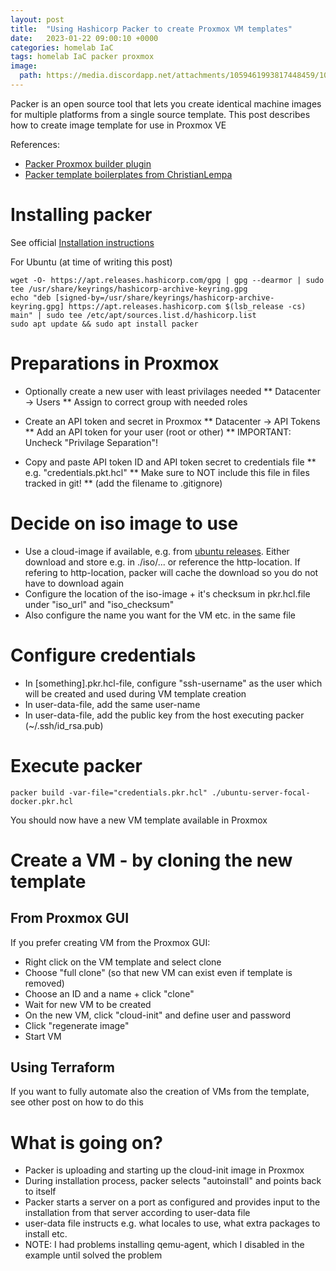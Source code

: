 ```yaml
---
layout: post
title:  "Using Hashicorp Packer to create Proxmox VM templates"
date:   2023-01-22 09:00:10 +0000
categories: homelab IaC
tags: homelab IaC packer proxmox
image:
  path: https://media.discordapp.net/attachments/1059461993817448459/1060871516931235930/Fredrik999_a_big_old_wooden_ship_steering_wheel._focus_on_the_s_5797a714-a166-4809-978a-55558182f9b7.png
---
```

Packer is an open source tool that lets you create identical machine images for multiple platforms from a single source template. This post describes how to create image template for use in Proxmox VE

References:
* [Packer Proxmox builder plugin](https://developer.hashicorp.com/packer/plugins/builders/proxmox/clone)
* [Packer template boilerplates from ChristianLempa](https://github.com/christianlempa/boilerplates/tree/main/packer/proxmox)

# Installing packer
See official [Installation instructions](https://developer.hashicorp.com/packer/downloads)

For Ubuntu (at time of writing this post)
```shell
wget -O- https://apt.releases.hashicorp.com/gpg | gpg --dearmor | sudo tee /usr/share/keyrings/hashicorp-archive-keyring.gpg
echo "deb [signed-by=/usr/share/keyrings/hashicorp-archive-keyring.gpg] https://apt.releases.hashicorp.com $(lsb_release -cs) main" | sudo tee /etc/apt/sources.list.d/hashicorp.list
sudo apt update && sudo apt install packer
```
# Preparations in Proxmox
* Optionally create a new user with least privilages needed
** Datacenter -> Users
** Assign to correct group with needed roles

* Create an API token and secret in Proxmox
** Datacenter -> API Tokens
** Add an API token for your user (root or other)
** IMPORTANT: Uncheck "Privilage Separation"!

* Copy and paste API token ID and API token secret to credentials file
** e.g. "credentials.pkt.hcl"
** Make sure to NOT include this file in files tracked in git!
** (add the filename to .gitignore)

# Decide on iso image to use
* Use a cloud-image if available, e.g. from [ubuntu releases](https://releases.ubuntu.com/). Either download and store e.g. in ./iso/... or reference the http-location. If refering to http-location, packer will cache the download so you do not have to download again
* Configure the location of the iso-image + it's checksum in pkr.hcl.file under "iso_url" and "iso_checksum"
* Also configure the name you want for the VM etc. in the same file

# Configure credentials
* In [something].pkr.hcl-file, configure "ssh-username" as the user which will be created and used during VM template creation
* In user-data-file, add the same user-name
* In user-data-file, add the public key from the host executing packer (~/.ssh/id_rsa.pub)

# Execute packer
```shell
packer build -var-file="credentials.pkr.hcl" ./ubuntu-server-focal-docker.pkr.hcl
```
You should now have a new VM template available in Proxmox

# Create a VM - by cloning the new template
## From Proxmox GUI
If you prefer creating VM from the Proxmox GUI:
* Right click on the VM template and select clone
* Choose "full clone" (so that new VM can exist even if template is removed)
* Choose an ID and a name + click "clone"
* Wait for new VM to be created
* On the new VM, click "cloud-init" and define user and password
* Click "regenerate image"
* Start VM

## Using Terraform
If you want to fully automate also the creation of VMs from the template, see other post on how to do this

# What is going on?
* Packer is uploading and starting up the cloud-init image in Proxmox
* During installation process, packer selects "autoinstall" and points back to itself
* Packer starts a server on a port as configured and provides input to the installation from that server according to user-data file
* user-data file instructs e.g. what locales to use, what extra packages to install etc.
* NOTE: I had problems installing qemu-agent, which I disabled in the example until solved the problem


